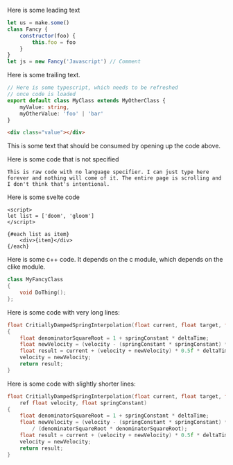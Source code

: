 Here is some leading text	

```js
let us = make.some()
class Fancy {
	constructor(foo) {
		this.foo = foo
	}
}
let js = new Fancy('Javascript') // Comment
```

Here is some trailing text.

```ts
// Here is some typescript, which needs to be refreshed
// once code is loaded
export default class MyClass extends MyOtherClass {
	myValue: string,
	myOtherValue: 'foo' | 'bar'
}
```

```html
<div class="value"></div>
```

This is some text that should be consumed by opening up the code above.

Here is some code that is not specified
```
This is raw code with no language specifier. I can just type here forever and nothing will come of it. The entire page is scrolling and I don't think that's intentional.
```

Here is some svelte code
```svelte
<script>
let list = ['doom', 'gloom']
</script>

{#each list as item}
	<div>{item}</div>
{/each}
```

Here is some c++ code. It depends on the c module, which depends on the clike module.
```cpp
class MyFancyClass
{
	void DoThing();
};
```

Here is some code with very long lines:
```cpp
float CritiallyDampedSpringInterpolation(float current, float target, float deltaTime, ref float velocity, float springConstant)
{
	float denominatorSquareRoot = 1 + springConstant * deltaTime;
	float newVelocity = (velocity - (springConstant * springConstant) * deltaTime * (current - target)) / (denominatorSquareRoot * denominatorSquareRoot);
	float result = current + (velocity + newVelocity) * 0.5f * deltaTime;
	velocity = newVelocity;
	return result;
}
```

Here is some code with slightly shorter lines:
```cpp
float CritiallyDampedSpringInterpolation(float current, float target, float deltaTime,
	ref float velocity, float springConstant)
{
	float denominatorSquareRoot = 1 + springConstant * deltaTime;
	float newVelocity = (velocity - (springConstant * springConstant) * deltaTime * (current - target))
		/ (denominatorSquareRoot * denominatorSquareRoot);
	float result = current + (velocity + newVelocity) * 0.5f * deltaTime;
	velocity = newVelocity;
	return result;
}
```
